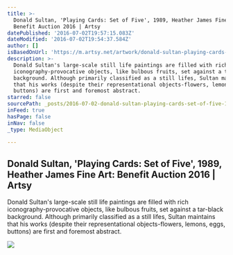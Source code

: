 ```yaml
---
title: >-
  Donald Sultan, 'Playing Cards: Set of Five', 1989, Heather James Fine Art:
  Benefit Auction 2016 | Artsy
datePublished: '2016-07-02T19:57:15.083Z'
dateModified: '2016-07-02T19:54:37.584Z'
author: []
isBasedOnUrl: 'https://m.artsy.net/artwork/donald-sultan-playing-cards-set-of-five'
description: >-
  Donald Sultan's large-scale still life paintings are filled with rich
  iconography-provocative objects, like bulbous fruits, set against a tar-black
  background. Although primarily classified as a still lifes, Sultan maintains
  that his works (despite their representational objects-flowers, lemons, eggs,
  buttons) are first and foremost abstract.
starred: false
sourcePath: _posts/2016-07-02-donald-sultan-playing-cards-set-of-five-1989-heather-j.md
inFeed: true
hasPage: false
inNav: false
_type: MediaObject

---
```

<article style=""><h1>Donald Sultan, 'Playing Cards: Set of Five', 1989, Heather James Fine Art: Benefit Auction 2016 | Artsy</h1><p>Donald Sultan's large-scale still life paintings are filled with rich iconography-provocative objects, like bulbous fruits, set against a tar-black background. Although primarily classified as a still lifes, Sultan maintains that his works (despite their representational objects-flowers, lemons, eggs, buttons) are first and foremost abstract.</p><img src="https://d32dm0rphc51dk.cloudfront.net/ow5pbB3XhY7x_eeyep1Z9A/normalized.jpg" /></article>